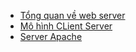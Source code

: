 - [Tổng quan về web server ](docs/Tong_quan_web_server.md)
- [Mô hình CLient Server ](docs/Client-Server.md)
- [Server Apache ](docs/Server_apache.md)


